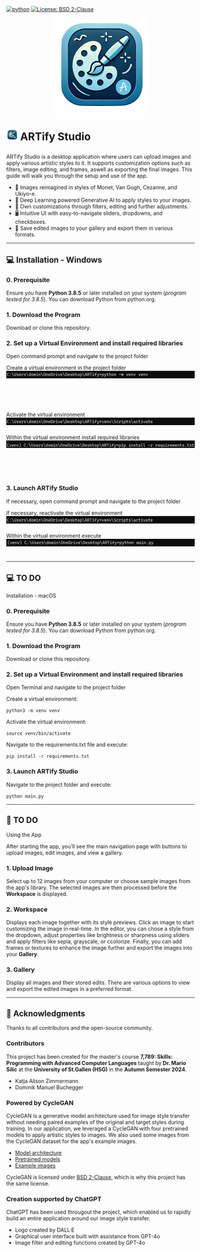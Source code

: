 [![python](https://img.shields.io/badge/python-3.8.5-blue?logo=python&logoColor=FED643)](https://www.python.org)
[![License: BSD 2-Clause](https://img.shields.io/badge/License-BSD_2--Clause-orange.svg)](https://opensource.org/licenses/BSD-2-Clause)  

<p align="center"> <img src="assets/logo.png" height="256"> </p>

# <p> <img src="assets/logo.png" height="30"> ARTify Studio </p>

ARTify Studio is a desktop application where users can upload images and apply various artistic styles to it. It supports customization options such as filters, image editing, and frames, aswell as exporting the final images. This guide will walk you through the setup and use of the app.

- 🎴 Images reimagined in styles of Monet, Van Gogh, Cezanne, and Ukiyo-e.
- 🤖 Deep Learning powered Generative AI to apply styles to your images.
- 🎨 Own customizations through filters, editing and further adjustments.
- 🖥️ Intuitive UI with easy-to-navigate sliders, dropdowns, and checkboxes.
- 💾 Save edited images to your gallery and export them in various formats.


---

## 💻 Installation - Windows

### 0. Prerequisite

Ensure you have **Python 3.8.5** or later installed on your system (*program tested for 3.8.5*). You can download Python from python.org.

### 1. Download the Program

Download or clone this repository.

### 2. Set up a Virtual Environment and install required libraries

Open command prompt and navigate to the project folder
    
Create a virtual environment in the project folder <img align="right" src="assets/install_1.jpg" height="20">

    python -m venv venv

Activate the virtual environment <img align="right" src="assets/install_2.jpg" height="20">

    venv\Scripts\activate

Within the virtual environment install required libraries <img align="right" src="assets/install_3.jpg" height="20">

    pip install -r requirements.txt

### 3. Launch ARTify Studio

If necessary, open command prompt and navigate to the project folder

If necessary, reactivate the virtual environment <img align="right" src="assets/install_2.jpg" height="20">

    venv\Scripts\activate

Within the virtual environment execute <img align="right" src="assets/run.png" height="20">

    python main.py


---

## 💻 TO DO

Installation - macOS

### 0. Prerequisite

Ensure you have **Python 3.8.5** or later installed on your system (*program tested for 3.8.5*). You can download Python from python.org.

### 1. Download the Program

Download or clone this repository.

### 2. Set up a Virtual Environment and install required libraries

Open Terminal and navigate to the project folder
    
Create a virtual environment:

    python3 -m venv venv

Activate the virtual environment:

    source venv/bin/activate

Navigate to the requirements.txt file and execute:

    pip install -r requirements.txt

### 3. Launch ARTify Studio

Navigate to the project folder and execute:

    python main.py


---

## 📑 TO DO

Using the App

After starting the app, you’ll see the main navigation page with buttons to upload images, edit images, and view a gallery.

### 1. Upload Image

Select up to 12 images from your computer or choose sample images from the app's library. The selected images are then processed
before the **Workspace** is displayed.

### 2. Workspace

Displays each image together with its style previews. Click an image to start customizing the image in real-time. In the editor,
you can chose a style from the dropdown, adjust properties like brightness or sharpness using sliders and apply filters like sepia,
grayscale, or ccolorize. Finally, you can add frames or textures to enhance the image further and export the images into your **Gallery**.

### 3. Gallery

Display all images and their stored edits. There are various options to view and export the edited images in a preferred format.


---

## 💖 Acknowledgments

Thanks to all contributors and the open-source community.

### Contributors

This project has been created for the master's course **7,789: Skills: Programming with Advanced Computer Languages** taught by **Dr. Mario Silic** at the **University of St.Gallen (HSG)** in the **Autumn Semester 2024**.

- Katja Alison Zimmermann
- Dominik Manuel Buchegger

### Powered by CycleGAN

CycleGAN is a generative model architecture used for image style transfer without needing paired examples of the original and target styles during training. In our application, we leveraged a CycleGAN with four pretrained models to apply artistic styles to images. We also used some images from the CycleGAN dataset for the app's example images.

- [Model architecture](https://github.com/junyanz/pytorch-CycleGAN-and-pix2pix)
- [Pretrained models](https://efrosgans.eecs.berkeley.edu/cyclegan/pretrained_models/)
- [Example images](https://efrosgans.eecs.berkeley.edu/cyclegan/datasets/)

CycleGAN is licensed under [BSD 2-Clause](https://opensource.org/licenses/BSD-2-Clause), which is why this project has the same license.

### Creation supported by ChatGPT

ChatGPT has been used througout the project, which enabled us to rapidly build an entire application around our image style transfer.

- Logo created by DALL·E
- Graphical user interface built with assistance from GPT-4o
- Image filter and editing functions created by GPT-4o 

